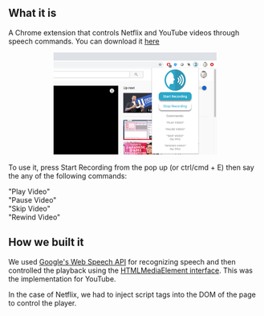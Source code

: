 ## What it is
A Chrome extension that controls Netflix and YouTube videos through speech commands. You can download it [here](https://chrome.google.com/webstore/detail/voice-control-for-video/chlidlijeeodennooemopellplaflomd) 

<p align="middle" float="left">
  <img src="ScreenShot.png" alt="Screenshot_1573543334" width="325" hspace="20"/>



To use it, press Start Recording from the pop up (or ctrl/cmd + E) then say the any of the following commands:

"Play Video"  
"Pause Video"  
"Skip Video"  
"Rewind Video" 

## How we built it
We used [Google's Web Speech API](https://developer.mozilla.org/en-US/docs/Web/API/Web_Speech_API) for recognizing speech and then controlled the playback using the [HTMLMediaElement interface](https://developer.mozilla.org/en-US/docs/Web/API/HTMLMediaElement). This was the implementation for YouTube. 

In the case of Netflix, we had to inject script tags into the DOM of the page to control the player. 
